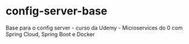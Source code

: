 # config-server-base
Base para o config server - curso da Udemy - Microservices do 0 com Spring Cloud, Spring Boot e Docker
